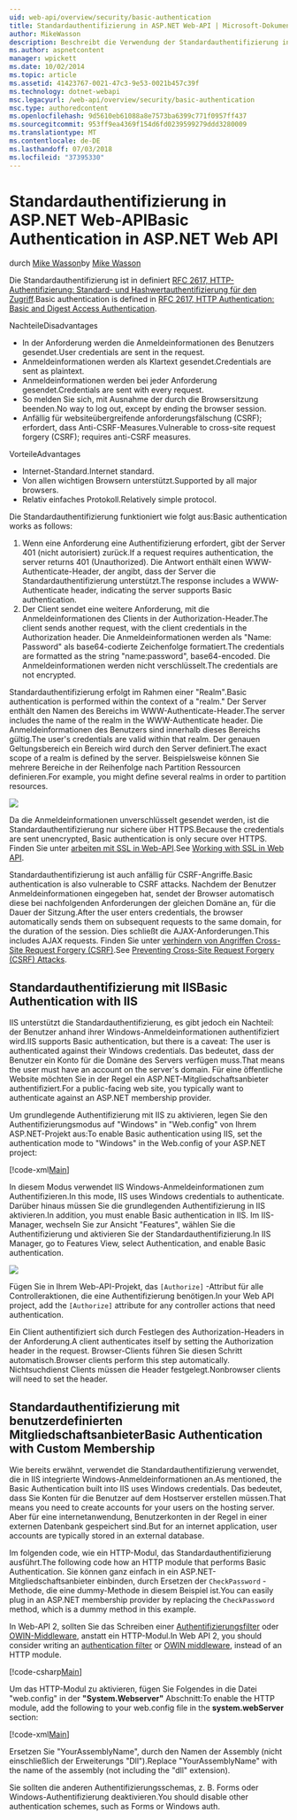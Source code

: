 ```yaml
---
uid: web-api/overview/security/basic-authentication
title: Standardauthentifizierung in ASP.NET Web-API | Microsoft-Dokumentation
author: MikeWasson
description: Beschreibt die Verwendung der Standardauthentifizierung in ASP.NET Web-API.
ms.author: aspnetcontent
manager: wpickett
ms.date: 10/02/2014
ms.topic: article
ms.assetid: 41423767-0021-47c3-9e53-0021b457c39f
ms.technology: dotnet-webapi
msc.legacyurl: /web-api/overview/security/basic-authentication
msc.type: authoredcontent
ms.openlocfilehash: 9d5610eb61088a8e7573ba6399c771f0957ff437
ms.sourcegitcommit: 953ff9ea4369f154d6fd0239599279ddd3280009
ms.translationtype: MT
ms.contentlocale: de-DE
ms.lasthandoff: 07/03/2018
ms.locfileid: "37395330"
---
```

<a name="basic-authentication-in-aspnet-web-api"></a><span data-ttu-id="b04ae-103">Standardauthentifizierung in ASP.NET Web-API</span><span class="sxs-lookup"><span data-stu-id="b04ae-103">Basic Authentication in ASP.NET Web API</span></span>
====================
<span data-ttu-id="b04ae-104">durch [Mike Wasson](https://github.com/MikeWasson)</span><span class="sxs-lookup"><span data-stu-id="b04ae-104">by [Mike Wasson](https://github.com/MikeWasson)</span></span>

<span data-ttu-id="b04ae-105">Die Standardauthentifizierung ist in definiert [RFC 2617, HTTP-Authentifizierung: Standard- und Hashwertauthentifizierung für den Zugriff](http://www.ietf.org/rfc/rfc2617.txt).</span><span class="sxs-lookup"><span data-stu-id="b04ae-105">Basic authentication is defined in [RFC 2617, HTTP Authentication: Basic and Digest Access Authentication](http://www.ietf.org/rfc/rfc2617.txt).</span></span>

<span data-ttu-id="b04ae-106">Nachteile</span><span class="sxs-lookup"><span data-stu-id="b04ae-106">Disadvantages</span></span>

- <span data-ttu-id="b04ae-107">In der Anforderung werden die Anmeldeinformationen des Benutzers gesendet.</span><span class="sxs-lookup"><span data-stu-id="b04ae-107">User credentials are sent in the request.</span></span>
- <span data-ttu-id="b04ae-108">Anmeldeinformationen werden als Klartext gesendet.</span><span class="sxs-lookup"><span data-stu-id="b04ae-108">Credentials are sent as plaintext.</span></span>
- <span data-ttu-id="b04ae-109">Anmeldeinformationen werden bei jeder Anforderung gesendet.</span><span class="sxs-lookup"><span data-stu-id="b04ae-109">Credentials are sent with every request.</span></span>
- <span data-ttu-id="b04ae-110">So melden Sie sich, mit Ausnahme der durch die Browsersitzung beenden.</span><span class="sxs-lookup"><span data-stu-id="b04ae-110">No way to log out, except by ending the browser session.</span></span>
- <span data-ttu-id="b04ae-111">Anfällig für websiteübergreifende anforderungsfälschung (CSRF); erfordert, dass Anti-CSRF-Measures.</span><span class="sxs-lookup"><span data-stu-id="b04ae-111">Vulnerable to cross-site request forgery (CSRF); requires anti-CSRF measures.</span></span>

<span data-ttu-id="b04ae-112">Vorteile</span><span class="sxs-lookup"><span data-stu-id="b04ae-112">Advantages</span></span>

- <span data-ttu-id="b04ae-113">Internet-Standard.</span><span class="sxs-lookup"><span data-stu-id="b04ae-113">Internet standard.</span></span>
- <span data-ttu-id="b04ae-114">Von allen wichtigen Browsern unterstützt.</span><span class="sxs-lookup"><span data-stu-id="b04ae-114">Supported by all major browsers.</span></span>
- <span data-ttu-id="b04ae-115">Relativ einfaches Protokoll.</span><span class="sxs-lookup"><span data-stu-id="b04ae-115">Relatively simple protocol.</span></span>

<span data-ttu-id="b04ae-116">Die Standardauthentifizierung funktioniert wie folgt aus:</span><span class="sxs-lookup"><span data-stu-id="b04ae-116">Basic authentication works as follows:</span></span>

1. <span data-ttu-id="b04ae-117">Wenn eine Anforderung eine Authentifizierung erfordert, gibt der Server 401 (nicht autorisiert) zurück.</span><span class="sxs-lookup"><span data-stu-id="b04ae-117">If a request requires authentication, the server returns 401 (Unauthorized).</span></span> <span data-ttu-id="b04ae-118">Die Antwort enthält einen WWW-Authenticate-Header, der angibt, dass der Server die Standardauthentifizierung unterstützt.</span><span class="sxs-lookup"><span data-stu-id="b04ae-118">The response includes a WWW-Authenticate header, indicating the server supports Basic authentication.</span></span>
2. <span data-ttu-id="b04ae-119">Der Client sendet eine weitere Anforderung, mit die Anmeldeinformationen des Clients in der Authorization-Header.</span><span class="sxs-lookup"><span data-stu-id="b04ae-119">The client sends another request, with the client credentials in the Authorization header.</span></span> <span data-ttu-id="b04ae-120">Die Anmeldeinformationen werden als "Name: Password" als base64-codierte Zeichenfolge formatiert.</span><span class="sxs-lookup"><span data-stu-id="b04ae-120">The credentials are formatted as the string "name:password", base64-encoded.</span></span> <span data-ttu-id="b04ae-121">Die Anmeldeinformationen werden nicht verschlüsselt.</span><span class="sxs-lookup"><span data-stu-id="b04ae-121">The credentials are not encrypted.</span></span>

<span data-ttu-id="b04ae-122">Standardauthentifizierung erfolgt im Rahmen einer "Realm".</span><span class="sxs-lookup"><span data-stu-id="b04ae-122">Basic authentication is performed within the context of a "realm."</span></span> <span data-ttu-id="b04ae-123">Der Server enthält den Namen des Bereichs im WWW-Authenticate-Header.</span><span class="sxs-lookup"><span data-stu-id="b04ae-123">The server includes the name of the realm in the WWW-Authenticate header.</span></span> <span data-ttu-id="b04ae-124">Die Anmeldeinformationen des Benutzers sind innerhalb dieses Bereichs gültig.</span><span class="sxs-lookup"><span data-stu-id="b04ae-124">The user's credentials are valid within that realm.</span></span> <span data-ttu-id="b04ae-125">Der genauen Geltungsbereich ein Bereich wird durch den Server definiert.</span><span class="sxs-lookup"><span data-stu-id="b04ae-125">The exact scope of a realm is defined by the server.</span></span> <span data-ttu-id="b04ae-126">Beispielsweise können Sie mehrere Bereiche in der Reihenfolge nach Partition Ressourcen definieren.</span><span class="sxs-lookup"><span data-stu-id="b04ae-126">For example, you might define several realms in order to partition resources.</span></span>

![](basic-authentication/_static/image1.png)

<span data-ttu-id="b04ae-127">Da die Anmeldeinformationen unverschlüsselt gesendet werden, ist die Standardauthentifizierung nur sichere über HTTPS.</span><span class="sxs-lookup"><span data-stu-id="b04ae-127">Because the credentials are sent unencrypted, Basic authentication is only secure over HTTPS.</span></span> <span data-ttu-id="b04ae-128">Finden Sie unter [arbeiten mit SSL in Web-API](working-with-ssl-in-web-api.md).</span><span class="sxs-lookup"><span data-stu-id="b04ae-128">See [Working with SSL in Web API](working-with-ssl-in-web-api.md).</span></span>

<span data-ttu-id="b04ae-129">Standardauthentifizierung ist auch anfällig für CSRF-Angriffe.</span><span class="sxs-lookup"><span data-stu-id="b04ae-129">Basic authentication is also vulnerable to CSRF attacks.</span></span> <span data-ttu-id="b04ae-130">Nachdem der Benutzer Anmeldeinformationen eingegeben hat, sendet der Browser automatisch diese bei nachfolgenden Anforderungen der gleichen Domäne an, für die Dauer der Sitzung.</span><span class="sxs-lookup"><span data-stu-id="b04ae-130">After the user enters credentials, the browser automatically sends them on subsequent requests to the same domain, for the duration of the session.</span></span> <span data-ttu-id="b04ae-131">Dies schließt die AJAX-Anforderungen.</span><span class="sxs-lookup"><span data-stu-id="b04ae-131">This includes AJAX requests.</span></span> <span data-ttu-id="b04ae-132">Finden Sie unter [verhindern von Angriffen Cross-Site Request Forgery (CSRF)](preventing-cross-site-request-forgery-csrf-attacks.md).</span><span class="sxs-lookup"><span data-stu-id="b04ae-132">See [Preventing Cross-Site Request Forgery (CSRF) Attacks](preventing-cross-site-request-forgery-csrf-attacks.md).</span></span>

## <a name="basic-authentication-with-iis"></a><span data-ttu-id="b04ae-133">Standardauthentifizierung mit IIS</span><span class="sxs-lookup"><span data-stu-id="b04ae-133">Basic Authentication with IIS</span></span>

<span data-ttu-id="b04ae-134">IIS unterstützt die Standardauthentifizierung, es gibt jedoch ein Nachteil: der Benutzer anhand ihrer Windows-Anmeldeinformationen authentifiziert wird.</span><span class="sxs-lookup"><span data-stu-id="b04ae-134">IIS supports Basic authentication, but there is a caveat: The user is authenticated against their Windows credentials.</span></span> <span data-ttu-id="b04ae-135">Das bedeutet, dass der Benutzer ein Konto für die Domäne des Servers verfügen muss.</span><span class="sxs-lookup"><span data-stu-id="b04ae-135">That means the user must have an account on the server's domain.</span></span> <span data-ttu-id="b04ae-136">Für eine öffentliche Website möchten Sie in der Regel ein ASP.NET-Mitgliedschaftsanbieter authentifiziert.</span><span class="sxs-lookup"><span data-stu-id="b04ae-136">For a public-facing web site, you typically want to authenticate against an ASP.NET membership provider.</span></span>

<span data-ttu-id="b04ae-137">Um grundlegende Authentifizierung mit IIS zu aktivieren, legen Sie den Authentifizierungsmodus auf "Windows" in "Web.config" von Ihrem ASP.NET-Projekt aus:</span><span class="sxs-lookup"><span data-stu-id="b04ae-137">To enable Basic authentication using IIS, set the authentication mode to "Windows" in the Web.config of your ASP.NET project:</span></span>

[!code-xml[Main](basic-authentication/samples/sample1.xml)]

<span data-ttu-id="b04ae-138">In diesem Modus verwendet IIS Windows-Anmeldeinformationen zum Authentifizieren.</span><span class="sxs-lookup"><span data-stu-id="b04ae-138">In this mode, IIS uses Windows credentials to authenticate.</span></span> <span data-ttu-id="b04ae-139">Darüber hinaus müssen Sie die grundlegenden Authentifizierung in IIS aktivieren.</span><span class="sxs-lookup"><span data-stu-id="b04ae-139">In addition, you must enable Basic authentication in IIS.</span></span> <span data-ttu-id="b04ae-140">Im IIS-Manager, wechseln Sie zur Ansicht "Features", wählen Sie die Authentifizierung und aktivieren Sie der Standardauthentifizierung.</span><span class="sxs-lookup"><span data-stu-id="b04ae-140">In IIS Manager, go to Features View, select Authentication, and enable Basic authentication.</span></span>

![](basic-authentication/_static/image2.png)

<span data-ttu-id="b04ae-141">Fügen Sie in Ihrem Web-API-Projekt, das `[Authorize]` -Attribut für alle Controlleraktionen, die eine Authentifizierung benötigen.</span><span class="sxs-lookup"><span data-stu-id="b04ae-141">In your Web API project, add the `[Authorize]` attribute for any controller actions that need authentication.</span></span>

<span data-ttu-id="b04ae-142">Ein Client authentifiziert sich durch Festlegen des Authorization-Headers in der Anforderung.</span><span class="sxs-lookup"><span data-stu-id="b04ae-142">A client authenticates itself by setting the Authorization header in the request.</span></span> <span data-ttu-id="b04ae-143">Browser-Clients führen Sie diesen Schritt automatisch.</span><span class="sxs-lookup"><span data-stu-id="b04ae-143">Browser clients perform this step automatically.</span></span> <span data-ttu-id="b04ae-144">Nichtsuchdienst Clients müssen die Header festgelegt.</span><span class="sxs-lookup"><span data-stu-id="b04ae-144">Nonbrowser clients will need to set the header.</span></span>

## <a name="basic-authentication-with-custom-membership"></a><span data-ttu-id="b04ae-145">Standardauthentifizierung mit benutzerdefinierten Mitgliedschaftsanbieter</span><span class="sxs-lookup"><span data-stu-id="b04ae-145">Basic Authentication with Custom Membership</span></span>

<span data-ttu-id="b04ae-146">Wie bereits erwähnt, verwendet die Standardauthentifizierung verwendet, die in IIS integrierte Windows-Anmeldeinformationen an.</span><span class="sxs-lookup"><span data-stu-id="b04ae-146">As mentioned, the Basic Authentication built into IIS uses Windows credentials.</span></span> <span data-ttu-id="b04ae-147">Das bedeutet, dass Sie Konten für die Benutzer auf dem Hostserver erstellen müssen.</span><span class="sxs-lookup"><span data-stu-id="b04ae-147">That means you need to create accounts for your users on the hosting server.</span></span> <span data-ttu-id="b04ae-148">Aber für eine internetanwendung, Benutzerkonten in der Regel in einer externen Datenbank gespeichert sind.</span><span class="sxs-lookup"><span data-stu-id="b04ae-148">But for an internet application, user accounts are typically stored in an external database.</span></span>

<span data-ttu-id="b04ae-149">Im folgenden code, wie ein HTTP-Modul, das Standardauthentifizierung ausführt.</span><span class="sxs-lookup"><span data-stu-id="b04ae-149">The following code how an HTTP module that performs Basic Authentication.</span></span> <span data-ttu-id="b04ae-150">Sie können ganz einfach in ein ASP.NET-Mitgliedschaftsanbieter einbinden, durch Ersetzen der `CheckPassword` -Methode, die eine dummy-Methode in diesem Beispiel ist.</span><span class="sxs-lookup"><span data-stu-id="b04ae-150">You can easily plug in an ASP.NET membership provider by replacing the `CheckPassword` method, which is a dummy method in this example.</span></span>

<span data-ttu-id="b04ae-151">In Web-API 2, sollten Sie das Schreiben einer [Authentifizierungsfilter](authentication-filters.md) oder [OWIN-Middleware](../../../aspnet/overview/owin-and-katana/index.md), anstatt ein HTTP-Modul.</span><span class="sxs-lookup"><span data-stu-id="b04ae-151">In Web API 2, you should consider writing an [authentication filter](authentication-filters.md) or [OWIN middleware](../../../aspnet/overview/owin-and-katana/index.md), instead of an HTTP module.</span></span>

[!code-csharp[Main](basic-authentication/samples/sample2.cs)]

<span data-ttu-id="b04ae-152">Um das HTTP-Modul zu aktivieren, fügen Sie Folgendes in die Datei "web.config" in der **"System.Webserver"** Abschnitt:</span><span class="sxs-lookup"><span data-stu-id="b04ae-152">To enable the HTTP module, add the following to your web.config file in the **system.webServer** section:</span></span>

[!code-xml[Main](basic-authentication/samples/sample3.xml?highlight=4)]

<span data-ttu-id="b04ae-153">Ersetzen Sie "YourAssemblyName", durch den Namen der Assembly (nicht einschließlich der Erweiterungs "Dll").</span><span class="sxs-lookup"><span data-stu-id="b04ae-153">Replace "YourAssemblyName" with the name of the assembly (not including the "dll" extension).</span></span>

<span data-ttu-id="b04ae-154">Sie sollten die anderen Authentifizierungsschemas, z. B. Forms oder Windows-Authentifizierung deaktivieren.</span><span class="sxs-lookup"><span data-stu-id="b04ae-154">You should disable other authentication schemes, such as Forms or Windows auth.</span></span>
